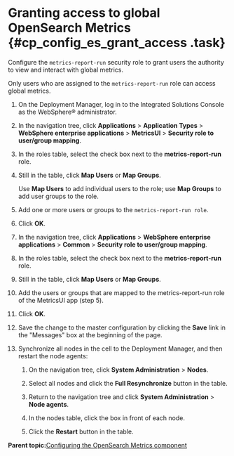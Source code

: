 # Granting access to global OpenSearch Metrics {#cp_config_es_grant_access .task}

Configure the `metrics-report-run` security role to grant users the authority to view and interact with global metrics.

Only users who are assigned to the `metrics-report-run` role can access global metrics.

1.  On the Deployment Manager, log in to the Integrated Solutions Console as the WebSphere® administrator.

2.  In the navigation tree, click **Applications** \> **Application Types** \> **WebSphere enterprise applications** \> **MetricsUI** \> **Security role to user/group mapping**.

3.  In the roles table, select the check box next to the **metrics-report-run** role.

4.  Still in the table, click **Map Users** or **Map Groups**.

    Use **Map Users** to add individual users to the role; use **Map Groups** to add user groups to the role.

5.  Add one or more users or groups to the `metrics-report-run role`.

6.  Click **OK**.

7.  In the navigation tree, click **Applications** \> **WebSphere enterprise applications** \> **Common** \> **Security role to user/group mapping**.

8.  In the roles table, select the check box next to the **metrics-report-run** role.

9.  Still in the table, click **Map Users** or **Map Groups**.

10. Add the users or groups that are mapped to the metrics-report-run role of the MetricsUI app \(step 5\).

11. Click **OK**.

12. Save the change to the master configuration by clicking the **Save** link in the "Messages" box at the beginning of the page.

13. Synchronize all nodes in the cell to the Deployment Manager, and then restart the node agents:

    1.  On the navigation tree, click **System Administration** \> **Nodes**.

    2.  Select all nodes and click the **Full Resynchronize** button in the table.

    3.  Return to the navigation tree and click **System Administration** \> **Node agents**.

    4.  In the nodes table, click the box in front of each node.

    5.  Click the **Restart** button in the table.


**Parent topic:**[Configuring the OpenSearch Metrics component](../install/cp_config_os_intro.md)

